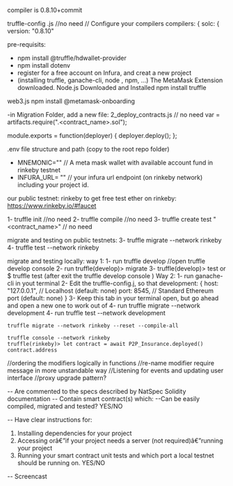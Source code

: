 compiler is 0.8.10+commit

truffle-config .js  //no need
// Configure your compilers
  compilers: {
    solc: {
       version: "0.8.10"

pre-requisits:
- npm install @truffle/hdwallet-provider
- npm install dotenv
- register for a free account on Infura, and creat a new project
- (installing truffle, ganache-cli, node , npm, ...)
The MetaMask Extension downloaded.
Node.js Downloaded and Installed
npm install
truffle

web3.js
npm install @metamask-onboarding

-in Migration Folder, add a new file: 2_deploy_contracts.js // no need
var <x> = artifacts.require(".<contract_name>.sol");

module.exports = function(deployer) {
  deployer.deploy(<x>);
};


.env file structure and path (copy to the root repo folder)
- MNEMONIC="" // A meta mask wallet with available account fund in rinkeby testnet
- INFURA_URL= "" // your infura url endpoint (on rinkeby network) including your project id.

our public testnet: rinkeby
to get free test ether on rinkeby: https://www.rinkeby.io/#faucet

1- truffle init //no need
2- truffle compile //no need
3- truffle create test "<contract_name>" // no need

migrate and testing on public testnets:
3- truffle migrate --network rinkeby
4- truffle test --network rinkeby

migrate and testing locally:
  way 1:
    1- run truffle develop //open truffle develop console
    2- run truffle(develop)> migrate
    3- truffle(develop)> test 
      or $ truffle test (after exit the truffle develop console )
  Way 2:
    1- run ganache-cli in yout terminal
    2- Edit the truffle-config.j, so that
      development: { 
        host: "127.0.0.1",     // Localhost (default: none)
        port: 8545,            // Standard Ethereum port (default: none)
      }
    3- Keep this tab in your terminal open, but go ahead and open a new one to work out of 
    4- run truffle migrate --network development
    4- run truffle test --network development

    truffle migrate --network rinkeby --reset --compile-all

    truffle console --network rinkeby
    truffle(rinkeby)> let contract = await P2P_Insurance.deployed()
    contract.address


//ordering the modifiers logically in functions
//re-name modifier require message in more unstandable way
//Listening for events and updating user interface
//proxy upgrade pattern?


-- Are commented to the specs described by NatSpec Solidity documentation
-- Contain smart contract(s) which: --Can be easily compiled, migrated and tested? YES/NO

-- Have clear instructions for: 
1) Installing dependencies for your project 
2) Accessing orâ€”if your project needs a server (not required)â€”running your project
3) Running your smart contract unit tests and which port a local testnet should be running on. YES/NO

-- Screencast





